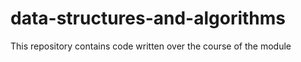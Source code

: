 # data-structures-and-algorithms
This repository contains code written over the course of the module
